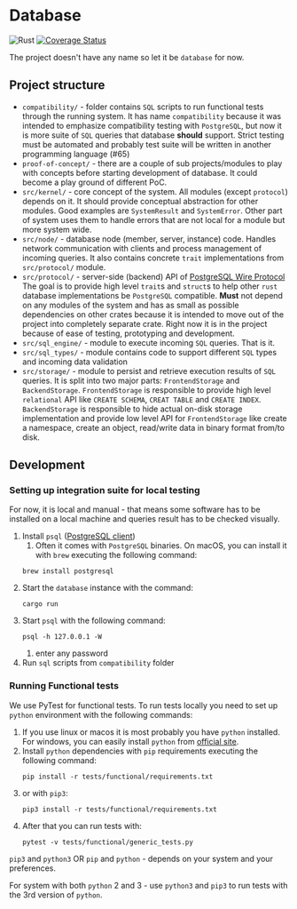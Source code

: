 # Database

![Rust](https://github.com/alex-dukhno/database/workflows/Rust/badge.svg)
[![Coverage Status](https://coveralls.io/repos/github/alex-dukhno/database/badge.svg)](https://coveralls.io/github/alex-dukhno/database)

The project doesn't have any name so let it be `database` for now.

## Project structure

 * `compatibility/` - folder contains `SQL` scripts to run functional tests through
                    the running system. It has name `compatibility` because it was intended
                    to emphasize compatibility testing with `PostgreSQL`, but now it is
                    more suite of `SQL` queries that database **should** support.
                    Strict testing must be automated and probably test suite will 
                    be written in another programming language (#65)
 * `proof-of-concept/` - there are a couple of sub projects/modules to play with concepts
                         before starting development of database. It could become
                         a play ground of different PoC.
 * `src/kernel/` - core concept of the system. All modules (except `protocol`) depends on it.
                   It should provide conceptual abstraction for other modules. Good examples
                   are `SystemResult` and `SystemError`. Other part of system uses them to
                   handle errors that are not local for a module but more system wide.
 * `src/node/` - database node (member, server, instance) code. Handles network communication
                 with clients and process management of incoming queries. It also contains
                 concrete `trait` implementations from `src/protocol/` module.
 * `src/protocol/` - server-side (backend) API of 
                    [PostgreSQL Wire Protocol](https://www.postgresql.org/docs/12/protocol.html)
                    The goal is to provide high level `trait`s and `struct`s to help other `rust`
                    database implementations be `PostgreSQL` compatible.
                    **Must** not depend on any modules of the system and has as small as possible
                    dependencies on other crates because it is intended to move out of the project
                    into completely separate crate. Right now it is in the project because of ease
                    of testing, prototyping and development.
 * `src/sql_engine/` - module to execute incoming `SQL` queries. That is it.
 * `src/sql_types/` - module contains code to support different `SQL` types and incoming data validation
 * `src/storage/` - module to persist and retrieve execution results of `SQL` queries. It is split
                    into two major parts: `FrontendStorage` and `BackendStorage`.
                    `FrontendStorage` is responsible to provide high level `relational` API like `CREATE SCHEMA`,
                    `CREAT TABLE` and `CREATE INDEX`. `BackendStorage` is responsible to hide actual on-disk
                    storage implementation and provide low level API for `FrontendStorage` like create a namespace,
                    create an object, read/write data in binary format from/to disk.

## Development

### Setting up integration suite for local testing

For now, it is local and manual - that means some software has to be installed 
on a local machine and queries result has to be checked visually.

1. Install `psql` ([PostgreSQL client](https://www.postgresql.org))
    1. Often it comes with `PostgreSQL` binaries. On macOS, you can install it 
    with `brew` executing the following command:
    ```shell script
    brew install postgresql
    ```
1. Start the `database` instance with the command:
    ```shell script
    cargo run
    ```
1. Start `psql` with the following command:
    ```shell script
    psql -h 127.0.0.1 -W
    ```
    1. enter any password
1. Run `sql` scripts from `compatibility` folder

### Running Functional tests

We use PyTest for functional tests. To run tests locally you need to set up
`python` environment with the following commands:
1. If you use linux or macos it is most probably you have `python` installed.
For windows, you can easily install `python` from [official site](https://www.python.org).
1. Install `python` dependencies with `pip` requirements executing the following command:
    ```shell script
    pip install -r tests/functional/requirements.txt
    ```
1. or with `pip3`:
    ```shell script
    pip3 install -r tests/functional/requirements.txt
    ```
1. After that you can run tests with:
    ```shell script
    pytest -v tests/functional/generic_tests.py
    ```

`pip3` and `python3` OR `pip` and `python` - depends on your system and your 
preferences.

For system with both `python` 2 and 3 - use `python3` and `pip3` to run tests 
with the 3rd version of `python`.